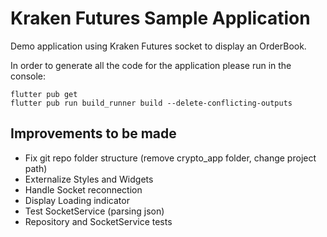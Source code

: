# Kraken Futures Sample Application
Demo application using Kraken Futures socket to display an OrderBook.

In order to generate all the code for the application please run in the console: 
```shell
flutter pub get
flutter pub run build_runner build --delete-conflicting-outputs
```


## Improvements to be made
- Fix git repo folder structure (remove crypto_app folder, change project path)
- Externalize Styles and Widgets
- Handle Socket reconnection
- Display Loading indicator
- Test SocketService (parsing json)
- Repository and SocketService tests
